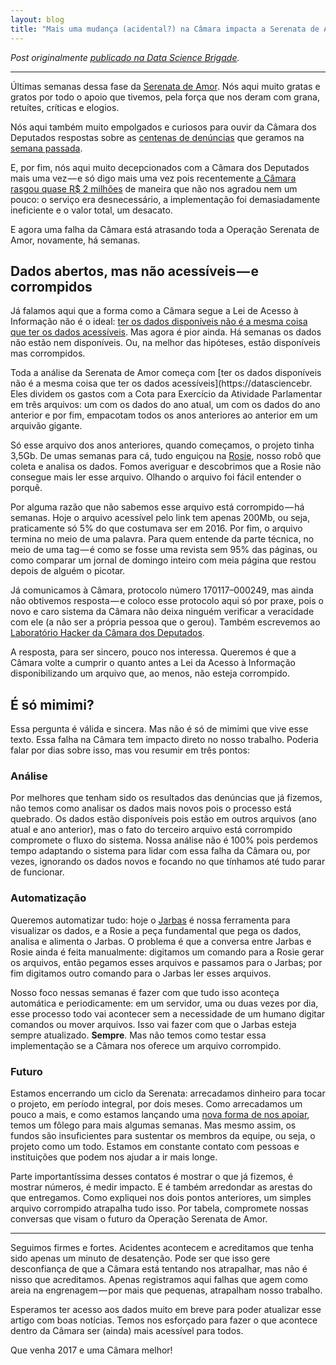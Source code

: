 ```yaml
---
layout: blog
title: "Mais uma mudança (acidental?) na Câmara impacta a Serenata de Amor"
---
```


_Post originalmente [publicado na Data Science Brigade](https://datasciencebr.com/mais-uma-mudan%C3%A7a-acidental-na-c%C3%A2mara-impacta-a-serenata-de-amor-ed3599545b80)._

---

Últimas semanas dessa fase da [Serenata de Amor](http://serenata.datasciencebr.com/). Nós aqui muito gratas e gratos por todo o apoio que tivemos, pela força que nos deram com grana, retuítes, críticas e elogios.

Nós aqui também muito empolgados e curiosos para ouvir da Câmara dos Deputados respostas sobre as [centenas de denúncias](https://datasciencebr.com/o-resultado-do-mutir%C3%A3o-de-den%C3%BAncias-%C3%A0-c%C3%A2mara-321ef0825888) que geramos na [semana passada](https://datasciencebr.com/como-est%C3%A1-acontecendo-a-hackaton-de-den%C3%BAncias-da-opera%C3%A7%C3%A3o-serenata-de-amor-a8bd193e0c76).

E, por fim, nós aqui muito decepcionados com a Câmara dos Deputados mais uma vez — e só digo mais uma vez pois recentemente [a Câmara rasgou quase R$ 2 milhões](https://datasciencebr.com/o-sistema-de-r-1-78-milh%C3%B5es-da-c%C3%A2mara-dos-deputados-630d23d79e92) de maneira que não nos agradou nem um pouco: o serviço era desnecessário, a implementação foi demasiadamente ineficiente e o valor total, um desacato.

E agora uma falha da Câmara está atrasando toda a Operação Serenata de Amor, novamente, há semanas.

## Dados abertos, mas não acessíveis — e corrompidos

Já falamos aqui que a forma como a Câmara segue a Lei de Acesso à Informação não é o ideal: [ter os dados disponíveis não é a mesma coisa que ter os dados acessíveis](https://datasciencebr). Mas agora é pior ainda. Há semanas os dados não estão nem disponíveis. Ou, na melhor das hipóteses, estão disponíveis mas corrompidos.

Toda a análise da Serenata de Amor começa com [ter os dados disponíveis não é a mesma coisa que ter os dados acessíveis](https://datasciencebr. Eles dividem os gastos com a Cota para Exercício da Atividade Parlamentar em três arquivos: um com os dados do ano atual, um com os dados do ano anterior e por fim, empacotam todos os anos anteriores ao anterior em um arquivão gigante.

Só esse arquivo dos anos anteriores, quando começamos, o projeto tinha 3,5Gb. De umas semanas para cá, tudo enguiçou na [Rosie](https://github.com/datasciencebr/rosie), nosso robô que coleta e analisa os dados. Fomos averiguar e descobrimos que a Rosie não consegue mais ler esse arquivo. Olhando o arquivo foi fácil entender o porquê.

Por alguma razão que não sabemos esse arquivo está corrompido — há semanas. Hoje o arquivo acessível pelo link tem apenas 200Mb, ou seja, praticamente só 5% do que costumava ser em 2016. Por fim, o arquivo termina no meio de uma palavra. Para quem entende da parte técnica, no meio de uma tag — é como se fosse uma revista sem 95% das páginas, ou como comparar um jornal de domingo inteiro com meia página que restou depois de alguém o picotar.

Já comunicamos à Câmara, protocolo número 170117–000249, mas ainda não obtivemos resposta — e coloco esse protocolo aqui só por praxe, pois o novo e caro sistema da Câmara não deixa ninguém verificar a veracidade com ele (a não ser a própria pessoa que o gerou). Também escrevemos ao [Laboratório Hacker da Câmara dos Deputados](http://labhackercd.net/).

A resposta, para ser sincero, pouco nos interessa. Queremos é que a Câmara volte a cumprir o quanto antes a Lei da Acesso à Informação disponibilizando um arquivo que, ao menos, não esteja corrompido.

## É só mimimi?

Essa pergunta é válida e sincera. Mas não é só de mimimi que vive esse texto. Essa falha na Câmara tem impacto direto no nosso trabalho. Poderia falar por dias sobre isso, mas vou resumir em três pontos:

### Análise

Por melhores que tenham sido os resultados das denúncias que já fizemos, não temos como analisar os dados mais novos pois o processo está quebrado. Os dados estão disponíveis pois estão em outros arquivos (ano atual e ano anterior), mas o fato do terceiro arquivo está corrompido compromete o fluxo do sistema. Nossa análise não é 100% pois perdemos tempo adaptando o sistema para lidar com essa falha da Câmara ou, por vezes, ignorando os dados novos e focando no que tínhamos até tudo parar de funcionar.

### Automatização

Queremos automatizar tudo: hoje o [Jarbas](http://jarbas.datasciencebr.com) é nossa ferramenta para visualizar os dados, e a Rosie a peça fundamental que pega os dados, analisa e alimenta o Jarbas. O problema é que a conversa entre Jarbas e Rosie ainda é feita manualmente: digitamos um comando para a Rosie gerar os arquivos, então pegamos esses arquivos e passamos para o Jarbas; por fim digitamos outro comando para o Jarbas ler esses arquivos.

Nosso foco nessas semanas é fazer com que tudo isso aconteça automática e periodicamente: em um servidor, uma ou duas vezes por dia, esse processo todo vai acontecer sem a necessidade de um humano digitar comandos ou mover arquivos. Isso vai fazer com que o Jarbas esteja sempre atualizado. **Sempre**. Mas não temos como testar essa implementação se a Câmara nos oferece um arquivo corrompido.

### Futuro

Estamos encerrando um ciclo da Serenata: arrecadamos dinheiro para tocar o projeto, em período integral, por dois meses.  Como arrecadamos um pouco a mais, e como estamos lançando uma [nova forma de nos apoiar](https://apoia.se/serenata), temos um fôlego para mais algumas semanas. Mas mesmo assim, os fundos são insuficientes para sustentar os membros da equipe, ou seja, o projeto como um todo. Estamos em constante contato com pessoas e instituições que podem nos ajudar a ir mais longe.

Parte importantíssima desses contatos é mostrar o que já fizemos, é mostrar números, é medir impacto. E é também arredondar as arestas do que entregamos. Como expliquei nos dois pontos anteriores, um simples arquivo corrompido atrapalha tudo isso. Por tabela, compromete nossas conversas que visam o futuro da Operação Serenata de Amor.

---

Seguimos firmes e fortes. Acidentes acontecem e acreditamos que tenha sido apenas um minuto de desatenção. Pode ser que isso gere desconfiança de que a Câmara está tentando nos atrapalhar, mas não é nisso que acreditamos. Apenas registramos aqui falhas que agem como areia na engrenagem — por mais que pequenas, atrapalham nosso trabalho. 

Esperamos ter acesso aos dados muito em breve para poder atualizar esse artigo com boas notícias. Temos nos esforçado para fazer o que acontece dentro da Câmara ser (ainda) mais acessível para todos.

Que venha 2017 e uma Câmara melhor!
